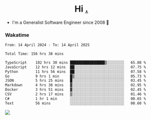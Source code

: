 <h1 align="center">Hi <a href="https://www.hackerrank.com/erasmosaraujo">.</a></h1>
 
- I'm a Generalist Software Engineer  since 2008 🚀
<!--  
<p align="left">
  <a href="https://github.com/erasmosoares/github-readme-stats">
    <img
      align="center"
      src="https://github-readme-stats.vercel.app/api/top-langs/?username=erasmosoares&theme=radical&layout=compact"
    />
  </a>
  <a href="https://github.com/erasmosoares/github-readme-stats">
    [![Harlok's WakaTime stats](https://github-readme-stats.vercel.app/api/wakatime?username=ffflabs)](https://github.com/anuraghazra/github-readme-stats)
  </a>
</p>

<!--
 ### Repo 
 
<p align="left">
 <a href="https://github.com/erasmosoares/github-readme-stats">
    <img
      align="center"
      height="165"
      src="https://github-readme-stats.vercel.app/api/pin?username=erasmosoares&repo=sample-node&title_color=fff&icon_color=f9f9f9&text_color=9f9f9f&bg_color=151515"
    />
  </a>
  <a href="https://github.com/erasmosoares/github-readme-stats">
    <img
      align="center"
      height="165"
      src="https://github-readme-stats.vercel.app/api/pin?username=erasmosoares&repo=sample-node&title_color=fff&icon_color=f9f9f9&text_color=9f9f9f&bg_color=151515"
    />
  </a>
</p>
-->

 ### Wakatime 

<!--START_SECTION:waka-->

```txt
From: 14 April 2024 - To: 14 April 2025

Total Time: 156 hrs 38 mins

TypeScript    102 hrs 30 mins ████████████████▒░░░░░░░░   65.08 %
JavaScript    12 hrs 12 mins  ██░░░░░░░░░░░░░░░░░░░░░░░   07.75 %
Python        11 hrs 56 mins  ██░░░░░░░░░░░░░░░░░░░░░░░   07.58 %
Go            9 hrs 1 min     █▒░░░░░░░░░░░░░░░░░░░░░░░   05.73 %
JSON          5 hrs 25 mins   █░░░░░░░░░░░░░░░░░░░░░░░░   03.45 %
Markdown      4 hrs 38 mins   ▓░░░░░░░░░░░░░░░░░░░░░░░░   02.95 %
Docker        3 hrs 51 mins   ▓░░░░░░░░░░░░░░░░░░░░░░░░   02.45 %
CSV           2 hrs 17 mins   ▒░░░░░░░░░░░░░░░░░░░░░░░░   01.46 %
C#            1 hr 1 min      ░░░░░░░░░░░░░░░░░░░░░░░░░   00.65 %
Text          56 mins         ░░░░░░░░░░░░░░░░░░░░░░░░░   00.60 %
```

<!--END_SECTION:waka-->

![](https://komarev.com/ghpvc/?username=erasmosoares&color=brightgreen)
